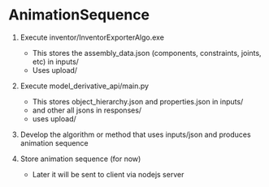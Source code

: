 # AnimationSequence

1. Execute inventor/InventorExporterAlgo.exe 
    - This stores the assembly_data.json (components, constraints, joints, etc) in inputs/
    - Uses upload/

2. Execute model_derivative_api/main.py
    - This stores object_hierarchy.json and properties.json in inputs/
    - and other all jsons in responses/
    - uses upload/

3. Develop the algorithm or method that uses inputs/json and produces animation sequence

4. Store animation sequence (for now) 
    - Later it will be sent to client via nodejs server